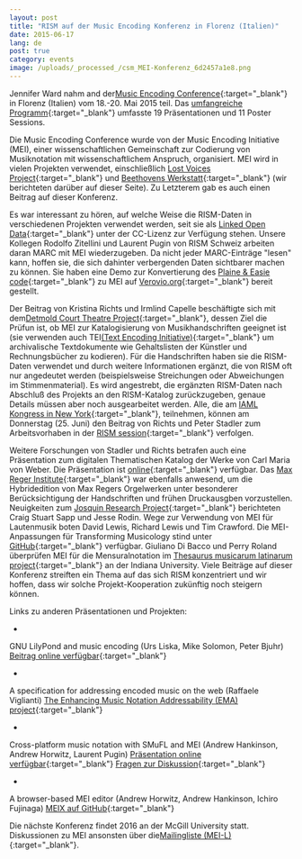 ```yaml
---
layout: post
title: "RISM auf der Music Encoding Konferenz in Florenz (Italien)"
date: 2015-06-17
lang: de
post: true
category: events
image: /uploads/_processed_/csm_MEI-Konferenz_6d2457a1e8.png
---
```



Jennifer Ward nahm and der[Music Encoding Conference](http://music-encoding.org/conference){:target="_blank"} in Florenz (Italien) vom 18.-20. Mai 2015 teil. Das [umfangreiche Programm](https://music-encoding.org/wp-content/uploads/2015/06/MEC2015_program.pdf){:target="_blank"} umfasste 19 Präsentationen und 11 Poster Sessions.

Die Music Encoding Conference wurde von der Music Encoding Initiative (MEI), einer wissenschaftlichen Gemeinschaft zur Codierung von Musiknotation mit wissenschaftlichem Anspruch, organisiert. MEI wird in vielen Projekten verwendet, einschließlich [Lost Voices Project](/electronic_resources/2014/11/20/the-lost-voices-project-is-now-live.html){:target="_blank"} und [Beethovens Werkstatt](/electronic_resources/2015/05/04/a-peek-inside-beethovens-workshop.html){:target="_blank"} (wir berichteten darüber auf dieser Seite). Zu Letzterem gab es auch einen Beitrag auf dieser Konferenz.

Es war interessant zu hören, auf welche Weise die RISM-Daten in verschiedenen Projekten verwendet werden, seit sie als [Linked Open Data](https://opac.rism.info/index.php?id=8&L=1){:target="_blank"} unter der CC-Lizenz zur Verfügung stehen. Unsere Kollegen Rodolfo Zitellini und Laurent Pugin von RISM Schweiz arbeiten daran MARC mit MEI wiederzugeben. Da nicht jeder MARC-Einträge "lesen" kann, hoffen sie, die sich dahinter verbergenden Daten sichtbarer machen zu können. Sie haben eine Demo zur Konvertierung des [Plaine & Easie code](http://www.iaml.info/plaine-easie-code){:target="_blank"} zu MEI auf [Verovio.org](http://www.verovio.org/pae-examples.xhtml){:target="_blank"} bereit gestellt.

Der Beitrag von Kristina Richts und Irmlind Capelle beschäftigte sich mit dem[Detmold Court Theatre Project](http://hoftheater-detmold.de/){:target="_blank"}, dessen Ziel die Prüfun ist, ob MEI zur Katalogisierung von Musikhandschriften geeignet ist (sie verwenden auch TEI[(Text Encoding Initiative)](http://www.tei-c.org/index.xml){:target="_blank"} um archivalische Textdokumente wie Gehaltslisten der Künstler und Rechnungsbücher zu kodieren). Für die Handschriften haben sie die RISM-Daten verwendet und durch weitere Informationen ergänzt, die von RISM oft nur angedeutet werden (beispielsweise Streichungen oder Abweichungen im Stimmenmaterial). Es wird angestrebt, die ergänzten RISM-Daten nach Abschluß des Projekts an den RISM-Katalog zurückzugeben, genaue Details müssen aber noch ausgearbeitet werden. Alle, die am [IAML Kongress in New York](http://www.musiclibraryassoc.org/BlankCustom.asp?page=IAML_IMS_2015){:target="_blank"}, teilnehmen, können am Donnerstag (25. Juni) den Beitrag von Richts und Peter Stadler zum Arbeitsvorhaben in der [RISM session](/events/2015/06/15/imsiaml-congress-in-new-york-june-2015.html){:target="_blank"} verfolgen.

Weitere Forschungen von Stadler und Richts betrafen auch eine Präsentation zum digitalen Thematischen Katalog der Werke von Carl Maria von Weber. Die Präsentation ist [online](https://dl.dropboxusercontent.com/u/33605578/richts-stadler-slides-mec2015.pdf){:target="_blank"} verfügbar. Das [Max Reger Institute](http://www.max-reger-institut.de/de/index.php){:target="_blank"} war ebenfalls anwesend, um die Hybridedition von Max Regers Orgelwerken unter besonderer Berücksichtigung der Handschriften und frühen Druckausgben vorzustellen. Neuigkeiten zum [Josquin Research Project](http://josquin.stanford.edu/){:target="_blank"} berichteten Craig Stuart Sapp und Jesse Rodin. Wege zur Verwendung von MEI für Lautenmusik boten David Lewis, Richard Lewis und Tim Crawford. Die MEI-Anpassungen für Transforming Musicology stind unter [GitHub](https://github.com/TransformingMusicology/mei-tmus){:target="_blank"} verfügbar. Giuliano Di Bacco und Perry Roland überprüfen MEI für die Mensuralnotation im [Thesaurus musicarum latinarum project](http://www.chmtl.indiana.edu/tml/start.html){:target="_blank"} an der Indiana University. Viele Beiträge auf dieser Konferenz streiften ein Thema auf das sich RISM konzentriert und wir hoffen, dass wir solche Projekt-Kooperation zukünftig noch steigern können.


Links zu anderen Präsentationen und Projekten:

-

GNU LilyPond and music encoding (Urs Liska, Mike Solomon, Peter Bjuhr)
[Beitrag online verfügbar](http://lilypondblog.org/wp-content/uploads/2015/06/mei2ly.pdf){:target="_blank"}


-

A specification for addressing encoded music on the web (Raffaele Viglianti)
[The Enhancing Music Notation Addressability (EMA) project](http://mith.umd.edu/research/project/enhancing-music-notation-addressability/){:target="_blank"}


-

Cross-platform music notation with SMuFL and MEI (Andrew Hankinson, Andrew Horwitz, Laurent Pugin)
[Präsentation online verfügbar](https://t.co/POGFTIQRUE){:target="_blank"}
[Fragen zur Diskussion](https://gist.github.com/ahankinson/ef9aa9c454d383baf5f7){:target="_blank"}


-

A browser-based MEI editor (Andrew Horwitz, Andrew Hankinson, Ichiro Fujinaga)
[MEIX auf GitHub](https://github.com/DDMAL/meix.js){:target="_blank"}



Die nächste Konferenz findet 2016 an der McGill University statt. Diskussionen zu MEI ansonsten über die[Mailingliste (MEI-L)](http://music-encoding.org/community/mailing-list/){:target="_blank"}.



<script type="text/javascript">var switchTo5x=true;</script><script type="text/javascript" src="http://w.sharethis.com/button/buttons.js"></script><script type="text/javascript">stLight.options({publisher: "9b601438-1ce1-49d8-bfd7-9cff5df54c17", doNotHash: false, doNotCopy: false, hashAddressBar: false});</script>